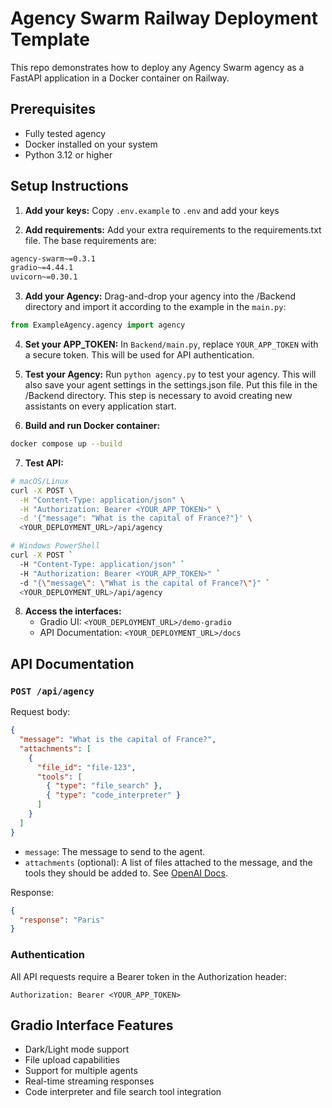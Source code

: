# Agency Swarm Railway Deployment Template

This repo demonstrates how to deploy any Agency Swarm agency as a FastAPI application in a Docker container on Railway.

## Prerequisites
* Fully tested agency
* Docker installed on your system
* Python 3.12 or higher

## Setup Instructions
1. **Add your keys:** Copy `.env.example` to `.env` and add your keys

2. **Add requirements:** Add your extra requirements to the requirements.txt file. The base requirements are:
```python:Backend/requirements.txt
agency-swarm~=0.3.1
gradio~=4.44.1
uvicorn~=0.30.1
```

3. **Add your Agency:**
   Drag-and-drop your agency into the /Backend directory and import it according to the example in the `main.py`:
```python
from ExampleAgency.agency import agency
```

4. **Set your APP_TOKEN:**
   In `Backend/main.py`, replace `YOUR_APP_TOKEN` with a secure token. This will be used for API authentication.

5. **Test your Agency:**
   Run `python agency.py` to test your agency. This will also save your agent settings in the settings.json file. Put this file in the /Backend directory. This step is necessary to avoid creating new assistants on every application start.

6. **Build and run Docker container:**
```bash
docker compose up --build
```

7. **Test API:**
```bash
# macOS/Linux
curl -X POST \
  -H "Content-Type: application/json" \
  -H "Authorization: Bearer <YOUR_APP_TOKEN>" \
  -d '{"message": "What is the capital of France?"}' \
  <YOUR_DEPLOYMENT_URL>/api/agency
```

```bash
# Windows PowerShell
curl -X POST `
  -H "Content-Type: application/json" `
  -H "Authorization: Bearer <YOUR_APP_TOKEN>" `
  -d "{\"message\": \"What is the capital of France?\"}" `
  <YOUR_DEPLOYMENT_URL>/api/agency
```

8. **Access the interfaces:**
   - Gradio UI: `<YOUR_DEPLOYMENT_URL>/demo-gradio`
   - API Documentation: `<YOUR_DEPLOYMENT_URL>/docs`

## API Documentation

### `POST /api/agency`

Request body:
```json
{
  "message": "What is the capital of France?",
  "attachments": [
    {
      "file_id": "file-123",
      "tools": [
        { "type": "file_search" },
        { "type": "code_interpreter" }
      ]
    }
  ]
}
```

* `message`: The message to send to the agent.
* `attachments` (optional): A list of files attached to the message, and the tools they should be added to. See [OpenAI Docs](https://platform.openai.com/docs/api-reference/messages/createMessage#messages-createmessage-attachments).

Response:
```json
{
  "response": "Paris"
}
```

### Authentication

All API requests require a Bearer token in the Authorization header:
```
Authorization: Bearer <YOUR_APP_TOKEN>
```

## Gradio Interface Features
- Dark/Light mode support
- File upload capabilities
- Support for multiple agents
- Real-time streaming responses
- Code interpreter and file search tool integration
